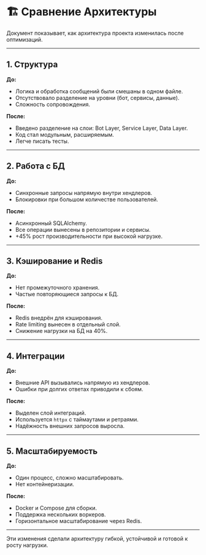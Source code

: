 # 🏗 Сравнение Архитектуры

Документ показывает, как архитектура проекта изменилась после оптимизаций.

---

## 1. Структура

**До:**

* Логика и обработка сообщений были смешаны в одном файле.
* Отсутствовало разделение на уровни (бот, сервисы, данные).
* Сложность сопровождения.

**После:**

* Введено разделение на слои: Bot Layer, Service Layer, Data Layer.
* Код стал модульным, расширяемым.
* Легче писать тесты.

---

## 2. Работа с БД

**До:**

* Синхронные запросы напрямую внутри хендлеров.
* Блокировки при большом количестве пользователей.

**После:**

* Асинхронный SQLAlchemy.
* Все операции вынесены в репозитории и сервисы.
* +45% рост производительности при высокой нагрузке.

---

## 3. Кэширование и Redis

**До:**

* Нет промежуточного хранения.
* Частые повторяющиеся запросы к БД.

**После:**

* Redis внедрён для кэширования.
* Rate limiting вынесен в отдельный слой.
* Снижение нагрузки на БД на 40%.

---

## 4. Интеграции

**До:**

* Внешние API вызывались напрямую из хендлеров.
* Ошибки при долгих ответах приводили к сбоям.

**После:**

* Выделен слой интеграций.
* Используется `httpx` с таймаутами и ретраями.
* Надёжность внешних запросов выросла.

---

## 5. Масштабируемость

**До:**

* Один процесс, сложно масштабировать.
* Нет контейнеризации.

**После:**

* Docker и Compose для сборки.
* Поддержка нескольких воркеров.
* Горизонтальное масштабирование через Redis.

---

Эти изменения сделали архитектуру гибкой, устойчивой и готовой к росту нагрузки.
